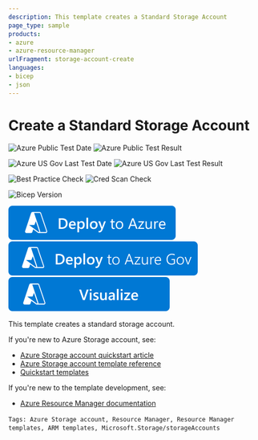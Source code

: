 ```yaml
---
description: This template creates a Standard Storage Account
page_type: sample
products:
- azure
- azure-resource-manager
urlFragment: storage-account-create
languages:
- bicep
- json
---
```

# Create a Standard Storage Account

![Azure Public Test Date](https://azurequickstartsservice.blob.core.windows.net/badges/quickstarts/microsoft.storage/storage-account-create/PublicLastTestDate.svg)
![Azure Public Test Result](https://azurequickstartsservice.blob.core.windows.net/badges/quickstarts/microsoft.storage/storage-account-create/PublicDeployment.svg)

![Azure US Gov Last Test Date](https://azurequickstartsservice.blob.core.windows.net/badges/quickstarts/microsoft.storage/storage-account-create/FairfaxLastTestDate.svg)
![Azure US Gov Last Test Result](https://azurequickstartsservice.blob.core.windows.net/badges/quickstarts/microsoft.storage/storage-account-create/FairfaxDeployment.svg)

![Best Practice Check](https://azurequickstartsservice.blob.core.windows.net/badges/quickstarts/microsoft.storage/storage-account-create/BestPracticeResult.svg)
![Cred Scan Check](https://azurequickstartsservice.blob.core.windows.net/badges/quickstarts/microsoft.storage/storage-account-create/CredScanResult.svg)

![Bicep Version](https://azurequickstartsservice.blob.core.windows.net/badges/quickstarts/microsoft.storage/storage-account-create/BicepVersion.svg)

[![Deploy To Azure](https://raw.githubusercontent.com/Azure/azure-quickstart-templates/master/1-CONTRIBUTION-GUIDE/images/deploytoazure.svg?sanitize=true)](https://portal.azure.com/#create/Microsoft.Template/uri/https%3A%2F%2Fraw.githubusercontent.com%2FAzure%2Fazure-quickstart-templates%2Fmaster%2Fquickstarts%2Fmicrosoft.storage%2Fstorage-account-create%2Fazuredeploy.json)
[![Deploy To Azure US Gov](https://raw.githubusercontent.com/Azure/azure-quickstart-templates/master/1-CONTRIBUTION-GUIDE/images/deploytoazuregov.svg?sanitize=true)](https://portal.azure.us/#create/Microsoft.Template/uri/https%3A%2F%2Fraw.githubusercontent.com%2FAzure%2Fazure-quickstart-templates%2Fmaster%2Fquickstarts%2Fmicrosoft.storage%2Fstorage-account-create%2Fazuredeploy.json)
[![Visualize](https://raw.githubusercontent.com/Azure/azure-quickstart-templates/master/1-CONTRIBUTION-GUIDE/images/visualizebutton.svg?sanitize=true)](http://armviz.io/#/?load=https%3A%2F%2Fraw.githubusercontent.com%2FAzure%2Fazure-quickstart-templates%2Fmaster%2Fquickstarts%2Fmicrosoft.storage%2Fstorage-account-create%2Fazuredeploy.json)

This template creates a standard storage account.

If you're new to Azure Storage account, see:

- [Azure Storage account quickstart article](https://docs.microsoft.com/azure/storage/common/storage-account-create)
- [Azure Storage account template reference](https://docs.microsoft.com/azure/templates/microsoft.storage/allversions)
- [Quickstart templates](https://azure.microsoft.com/resources/templates/?resourceType=Microsoft.Storage&pageNumber=1&sort=Popular)

If you're new to the template development, see:

- [Azure Resource Manager documentation](https://docs.microsoft.com/azure/azure-resource-manager/)

`Tags: Azure Storage account, Resource Manager, Resource Manager templates, ARM templates, Microsoft.Storage/storageAccounts`